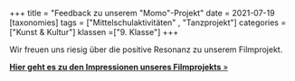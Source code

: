 +++
title = "Feedback zu unserem \"Momo\"-Projekt"
date = 2021-07-19
[taxonomies]
tags = ["Mittelschulaktivitäten" , "Tanzprojekt"]
categories =["Kunst & Kultur"]
klassen =["9. Klasse"]
+++

Wir freuen uns riesig über die positive Resonanz zu unserem Filmprojekt.

[**Hier geht es zu den Impressionen unseres Filmprojekts** »](/archiv/archiv-28/)

<!-- more -->